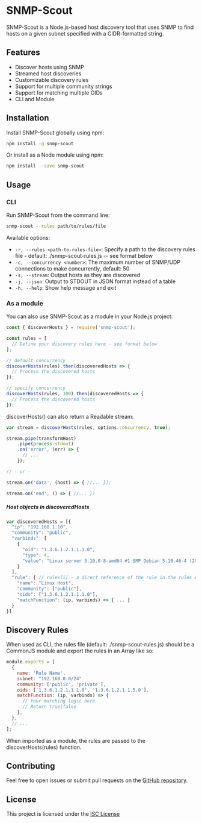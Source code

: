 # SNMP-Scout

SNMP-Scout is a Node.js-based host discovery tool that uses SNMP to find hosts on a given subnet specified with a CIDR-formatted string.

## Features

- Discover hosts using SNMP
- Streamed host discoveries
- Customizable discovery rules
- Support for multiple community strings
- Support for matching multiple OIDs
- CLI and Module

## Installation

Install SNMP-Scout globally using npm:

```sh
npm install -g snmp-scout
```

Or install as a Node module using npm:

```sh
npm install --save snmp-scout
```

## Usage

### CLI

Run SNMP-Scout from the command line:

```sh
snmp-scout --rules path/to/rules/file
```

Available options:

- `-r, --rules <path-to-rules-file>`: Specify a path to the discovery rules file - default: ./snmp-scout-rules.js -- see format below
- `-c, --concurrency <number>`: The maximum number of SNMP/UDP connections to make concurrently, default: 50
- `-s, --stream`: Output hosts as they are discovered
- `-j, --json`: Output to STDOUT in JSON format instead of a table
- `-h, --help`: Show help message and exit

### As a module

You can also use SNMP-Scout as a module in your Node.js project:

```javascript
const { discoverHosts } = require('snmp-scout');

const rules = [
  // Define your discovery rules here - see format below
];

// default concurrency
discoverHosts(rules).then(discoveredHosts => {
  // Process the discovered hosts
});

// specify concurrency
discoverHosts(rules, 100).then(discoveredHosts => {
  // Process the discovered hosts
});
```

discoverHosts() can also return a Readable stream:

```javascript
var stream = discoverHosts(rules, options.concurrency, true);

stream.pipe(transformHost)
    .pipe(process.stdout)
    .on('error', (err) => {
      // ...
    });

// - or -

stream.on('data', (host) => { //... });

stream.on('end', () => { //... })
```

##### Host objects in discoveredHosts

```javascript
var discoveredHosts = [{
  "ip": "192.168.1.10",
  "community": "public",
  "varbinds": [
    {
      "oid": "1.3.6.1.2.1.1.1.0",
      "type": 4,
      "value": "Linux server 5.10.0-8-amd64 #1 SMP Debian 5.10.46-4 (2021-08-03) x86_64"
    }
  ],
  "rule": { // rules[i] - a direct reference of the rule in the rules Array
    "name": "Linux Host",
    "community": ["public"],
    "oids": ["1.3.6.1.2.1.1.1.0"],
    "matchFunction": (ip, varbinds) => { ... }
  }
}]
```

## Discovery Rules

When used as CLI, the rules file (default: ./snmp-scout-rules.js) should be a CommonJS module and export
the rules in an Array like so:

```javascript
module.exports = [
  {
    name: 'Rule Name',
    subnet: "192.168.0.0/24"
    community: ['public', 'private'],
    oids: ['1.3.6.1.2.1.1.1.0', '1.3.6.1.2.1.1.5.0'],
    matchFunction: (ip, varbinds) => {
      // Your matching logic here
      // Return true|false
    },
  },
  // ...
];
```

When imported as a module, the rules are passed to the discoverHosts(rules) function.


## Contributing

Feel free to open issues or submit pull requests on the [GitHub repository](https://github.com/jwalkerlusd/snmp-scout).

## License

This project is licensed under the [ISC License](https://opensource.org/licenses/ISC)
